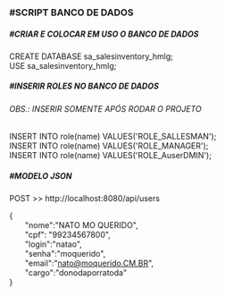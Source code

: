 <h3>#SCRIPT BANCO DE DADOS</h3>
<h5>#CRIAR E COLOCAR EM USO O BANCO DE DADOS</h5>
CREATE DATABASE sa_salesinventory_hmlg;</br>
USE sa_salesinventory_hmlg;
<h5>#INSERIR ROLES NO BANCO DE DADOS</h5>
<h6>OBS.: INSERIR SOMENTE APÓS RODAR O PROJETO</h6>
INSERT INTO role(name) VALUES('ROLE_SALLESMAN');</br>
INSERT INTO role(name) VALUES('ROLE_MANAGER');</br>
INSERT INTO role(name) VALUES('ROLE_AuserDMIN');</br>


<h5>#MODELO JSON</h5>

POST >>  http://localhost:8080/api/users</br>

{</br>
	&emsp;&emsp;"nome":"NATO MO QUERIDO",</br>
	&emsp;&emsp;"cpf": "99234567800",</br>
	&emsp;&emsp;"login":"natao",</br>
	&emsp;&emsp;"senha":"moquerido",</br>
	&emsp;&emsp;"email":"nato@moquerido.CM.BR",</br>
	&emsp;&emsp;"cargo":"donodaporratoda"</br>
}
</p>

